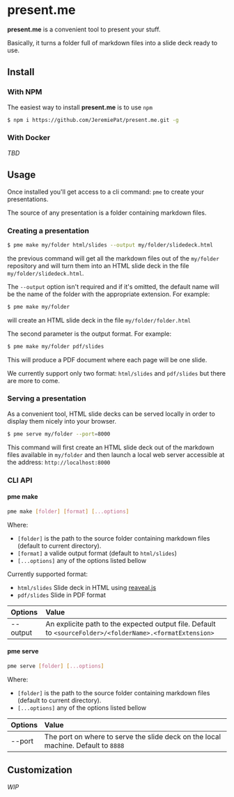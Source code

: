 # present.me

**present.me** is a convenient tool to present your stuff.

Basically, it turns a folder full of markdown files into a slide deck ready to use.


## Install

### With NPM

The easiest way to install **present.me** is to use `npm`

```bash
$ npm i https://github.com/JeremiePat/present.me.git -g
```

### With Docker

_TBD_

## Usage

Once installed you'll get access to a cli command: `pme` to create your presentations.

The source of any presentation is a folder containing markdown files.

### Creating a presentation

```bash
$ pme make my/folder html/slides --output my/folder/slidedeck.html
```

the previous command will get all the markdown files out of the `my/folder` repository and will turn them into an HTML slide deck in the file `my/folder/slidedeck.html`.

The `--output` option isn't required and if it's omitted, the default name will be the name of the folder with the appropriate extension. For example:

```bash
$ pme make my/folder
```

will create an HTML slide deck in the file `my/folder/folder.html`

The second parameter is the output format. For example:

```bash
$ pme make my/folder pdf/slides
```

This will produce a PDF document where each page will be one slide.

We currently support only two format: `html/slides` and `pdf/slides` but there are more to come.

### Serving a presentation

As a convenient tool, HTML slide decks can be served locally in order to display them nicely into your browser.

```bash
$ pme serve my/folder --port=8000
```

This command will first create an HTML slide deck out of the markdown files available in `my/folder` and then launch a local web server accessible at the address: `http://localhost:8000`

### CLI API

#### pme make

```bash
pme make [folder] [format] [...options]
```

Where:
 - `[folder]` is the path to the source folder containing markdown files
   (default to current directory).
 - `[format]` a valide output format (default to `html/slides`)
 - `[...options]` any of the options listed bellow

Currently supported format:
 - `html/slides` Slide deck in HTML using [reaveal.js](https://revealjs.com)
 - `pdf/slides` Slide in PDF format

| Options  | Value |
|:---------|:------|
| --output | An explicite path to the expected output file. Default to `<sourceFolder>/<folderName>.<formatExtension>` |

#### pme serve

```bash
pme serve [folder] [...options]
```

Where:
 - `[folder]` is the path to the source folder containing markdown files
   (default to current directory).
 - `[...options]` any of the options listed bellow

| Options | Value |
|:--------|:------|
| --port  | The port on where to serve the slide deck on the local machine. Default to `8888` |

## Customization

_WIP_
